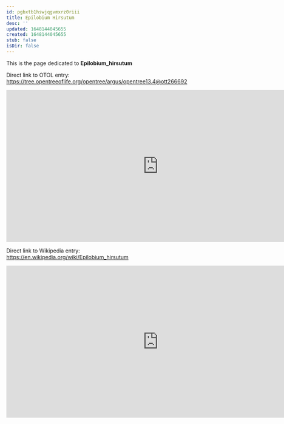 ```yaml
---
id: pgbxtb1hswjqgvmxrz0riii
title: Epilobium Hirsutum
desc: ''
updated: 1648144045655
created: 1648144045655
stub: false
isDir: false
---
```

This is the page dedicated to **Epilobium_hirsutum**


Direct link to OTOL entry: https://tree.opentreeoflife.org/opentree/argus/opentree13.4@ott266692



<html>
    <body>
    <iframe src="https://tree.opentreeoflife.org/opentree/argus/opentree13.4@ott266692"
    width="800" height="400" frameborder="0" allowfullscreen> </iframe>
    </body>
</html>
    


Direct link to Wikipedia entry: https://en.wikipedia.org/wiki/Epilobium_hirsutum



<html>
    <body>
    <iframe src="https://en.wikipedia.org/wiki/Epilobium_hirsutum"
    width="800" height="400" frameborder="0" allowfullscreen> </iframe>
    </body>
</html>
    
